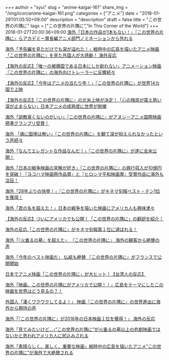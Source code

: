 +++
author = "syui"
slug = "anime-kaigai-161"
share_img = "/img/icon/anime-kaigai-161.png"
categories = ["アニメ"]
date = "2018-01-29T01:05:50+09:00"
description = "description"
draft = false
title = "この世界の片隅に"
tags = ["この世界の片隅に","In This Corner of the World"]
+++
<span class="update-time">2018-01-27T20:00:36+09:00</span> <a href="http://crazy-movie-freak.com/9138" rel="nofollow" target="_blank" title="海外「日本の作品が1本もない！」『この世界の片隅に』らアカデミー賞長編アニメ部門ノミネーションから外れる">海外「日本の作品が1本もない！」『この世界の片隅に』らアカデミー賞長編アニメ部門ノミネーションから外れる</a>



<a href="http://blog.livedoor.jp/sekaiminzoku/archives/50797311.html" rel="nofollow" target="_blank" title=" 海外「予告編を見ただけでも涙が溢れた！」戦時中の広島を描いたアニメ映画「この世界の片隅に」を見た外国人が大感動！ 海外反応"> 海外「予告編を見ただけでも涙が溢れた！」戦時中の広島を描いたアニメ映画「この世界の片隅に」を見た外国人が大感動！ 海外反応</a>

<a href="http://crazy-movie-freak.com/4128" rel="nofollow" target="_blank" title="【海外の反応】「唯一の被爆国である日本にしか創れない」アニメーション映画『この世界の片隅に』の海外向けトレーラーに反響続々">【海外の反応】「唯一の被爆国である日本にしか創れない」アニメーション映画『この世界の片隅に』の海外向けトレーラーに反響続々</a>

<a href="http://crazy-movie-freak.com/4497" rel="nofollow" target="_blank" title="【海外の反応】「今年はアニメの当たり年！」『この世界の片隅に』が世界14カ国で上映">【海外の反応】「今年はアニメの当たり年！」『この世界の片隅に』が世界14カ国で上映</a>

<a href="http://crazy-movie-freak.com/5129" rel="nofollow" target="_blank" title="【海外の反応】『この世界の片隅に』の北米上映が決定！「心の根底が震え熱い涙が止まらない」日本アニメの成熟度に世界が脱帽">【海外の反応】『この世界の片隅に』の北米上映が決定！「心の根底が震え熱い涙が止まらない」日本アニメの成熟度に世界が脱帽</a>

<a href="http://crazy-movie-freak.com/6741" rel="nofollow" target="_blank" title="海外「説教臭くないのがいい」『この世界の片隅に』がアヌシーアニメ国際映画祭準グランプリ受賞！">海外「説教臭くないのがいい」『この世界の片隅に』がアヌシーアニメ国際映画祭準グランプリ受賞！</a>

<a href="http://crazy-movie-freak.com/6859" rel="nofollow" target="_blank" title=" 海外 「魂に国境は無い」『この世界の片隅に』を観て涙が抑えられなかったという声続々"> 海外 「魂に国境は無い」『この世界の片隅に』を観て涙が抑えられなかったという声続々</a>

<a href="http://crazy-movie-freak.com/7702" rel="nofollow" target="_blank" title="海外「なんてエレガントな作品なんだ！」『この世界の片隅に』が遂に全米公開！">海外「なんてエレガントな作品なんだ！」『この世界の片隅に』が遂に全米公開！</a>

<a href="http://darekare.jp/kaigaianime/in-this-corner-of-the-world" rel="nofollow" target="_blank" title="海外「日本の戦争映画の見解が好き」『この世界の片隅に』の興行収入が10億円を突破！『ヨコハマ映画祭作品賞』と『ヒロシマ平和映画賞』受賞作品に海外も注目！">海外「日本の戦争映画の見解が好き」『この世界の片隅に』の興行収入が10億円を突破！『ヨコハマ映画祭作品賞』と『ヒロシマ平和映画賞』受賞作品に海外も注目！</a>

<a href="http://darekare.jp/kaigaianime/in-this-corner-of-the-world-best-film" rel="nofollow" target="_blank" title="海外「28年ぶりの快挙！」『この世界の片隅に』がキネマ旬報ベスト・テン1位を獲得！">海外「28年ぶりの快挙！」『この世界の片隅に』がキネマ旬報ベスト・テン1位を獲得！</a>

<a href="http://dng65.com/blog-entry-4057.html" rel="nofollow" target="_blank" title="海外「君の名を超えた！」日本の戦争を描いた映画にアメリカ人も興味津々">海外「君の名を超えた！」日本の戦争を描いた映画にアメリカ人も興味津々</a>

<a href="http://hhkk-kaigai.com/post-434" rel="nofollow" target="_blank" title="【海外の反応】ついにアメリカでも公開！「この世界の片隅に」の翻訳を紹介！">【海外の反応】ついにアメリカでも公開！「この世界の片隅に」の翻訳を紹介！</a>

<a href="http://honyakutyuihou.hatenablog.com/entry/2017/01/11/140736" rel="nofollow" target="_blank" title="海外の反応「この世界の片隅に」がキネマ旬報第１位に選ばれる！">海外の反応「この世界の片隅に」がキネマ旬報第１位に選ばれる！</a>

<a href="http://kaigainohannoublog.blog55.fc2.com/blog-entry-2262.html" rel="nofollow" target="_blank" title="海外「『火垂るの墓』を超えた」 『この世界の片隅に』 海外の観客から絶賛の声">海外「『火垂るの墓』を超えた」 『この世界の片隅に』 海外の観客から絶賛の声</a>

<a href="http://kaigainohannoublog.blog55.fc2.com/blog-entry-2439.html" rel="nofollow" target="_blank" title=" 海外「今年のベスト映画だ」 仏紙も絶賛 『この世界の片隅に』がフランスで公開開始"> 海外「今年のベスト映画だ」 仏紙も絶賛 『この世界の片隅に』がフランスで公開開始</a>

<a href="http://kaola.jp/2016/11/26/436778/" rel="nofollow" target="_blank" title="日本でアニメ映画「この世界の片隅に」が大ヒット！【台湾人の反応】">日本でアニメ映画「この世界の片隅に」が大ヒット！【台湾人の反応】</a>

<a href="http://matomeshi.net/archives/3441" rel="nofollow" target="_blank" title="海外「映画、この世界の片隅にがアメリカで公開！！」広島をテーマにしたこの映画を世界はどう見るの？！">海外「映画、この世界の片隅にがアメリカで公開！！」広島をテーマにしたこの映画を世界はどう見るの？！</a>

<a href="http://www.all-nationz.com/archives/1062873201.html" rel="nofollow" target="_blank" title="外国人「凄くワクワクしてるよ！」 映画『この世界の片隅に』の世界進出に海外から期待の声">外国人「凄くワクワクしてるよ！」 映画『この世界の片隅に』の世界進出に海外から期待の声</a>

<a href="http://www.anihon.com/entry/2017/01/11/140000" rel="nofollow" target="_blank" title=" 海外「『この世界の片隅に』が2016年の日本映画１位を獲得！」 海外の反応"> 海外「『この世界の片隅に』が2016年の日本映画１位を獲得！」 海外の反応</a>

<a href="http://www.kattobi-japan.com/archives/18214168.html" rel="nofollow" target="_blank" title=" 海外「見てみたいけど...」”この世界の片隅に”が火垂るの墓以上の悲劇映画ではないかと思われアメリカ人に尻込みされる"> 海外「見てみたいけど...」”この世界の片隅に”が火垂るの墓以上の悲劇映画ではないかと思われアメリカ人に尻込みされる</a>

<a href="http://www.kattobi-japan.com/archives/20807054.html" rel="nofollow" target="_blank" title="海外「素晴らしく、美しく、重要な映画」戦時中の広島を描いたアニメ”この世界の片隅に”が海外で大絶賛される">海外「素晴らしく、美しく、重要な映画」戦時中の広島を描いたアニメ”この世界の片隅に”が海外で大絶賛される</a>
